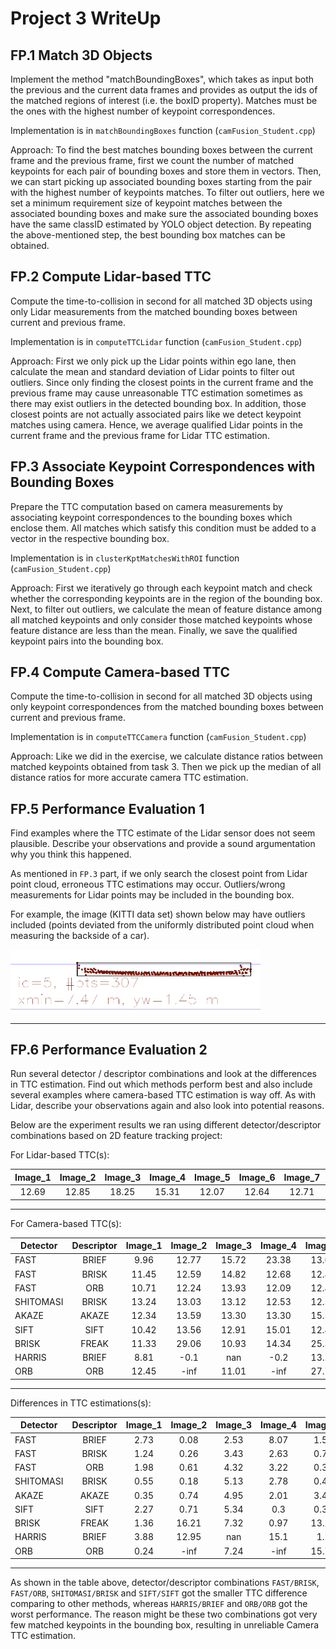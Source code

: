 # Project 3 WriteUp

## FP.1 Match 3D Objects

Implement the method "matchBoundingBoxes", which takes as input both the previous and the current data frames and provides as output the ids of the matched regions of interest (i.e. the boxID property). Matches must be the ones with the highest number of keypoint correspondences.

Implementation is in `matchBoundingBoxes` function (`camFusion_Student.cpp`)

Approach: To find the best matches bounding boxes between the current frame and the previous frame, first we count the number of matched keypoints for each pair of bounding boxes and store them in vectors. Then, we can start picking up associated bounding boxes starting from the pair with the highest number of keypoints matches. To filter out outliers, here we set a minimum requirement size of keypoint matches between the associated bounding boxes and make sure the associated bounding boxes have the same classID estimated by YOLO object detection. By repeating the above-mentioned step, the best bounding box matches can be obtained.

## FP.2 Compute Lidar-based TTC

Compute the time-to-collision in second for all matched 3D objects using only Lidar measurements from the matched bounding boxes between current and previous frame.

Implementation is in `computeTTCLidar` function (`camFusion_Student.cpp`)

Approach: First we only pick up the Lidar points within ego lane, then calculate the mean and standard deviation of Lidar points to filter out outliers. Since only finding the closest points in the current frame and the previous frame may cause unreasonable TTC estimation sometimes as there may exist outliers in the detected bounding box. In addition, those closest points are not actually associated pairs like we detect keypoint matches using camera. Hence, we average qualified Lidar points in the current frame and the previous frame for Lidar TTC estimation.

## FP.3 Associate Keypoint Correspondences with Bounding Boxes

Prepare the TTC computation based on camera measurements by associating keypoint correspondences to the bounding boxes which enclose them. All matches which satisfy this condition must be added to a vector in the respective bounding box.

Implementation is in `clusterKptMatchesWithROI` function (`camFusion_Student.cpp`)

Approach: First we iteratively go through each keypoint match and check whether the corresponding keypoints are in the region of the bounding box. Next, to filter out outliers, we calculate the mean of feature distance among all matched keypoints and only consider those matched keypoints whose feature distance are less than the mean. Finally, we save the qualified keypoint pairs into the bounding box.

## FP.4 Compute Camera-based TTC

Compute the time-to-collision in second for all matched 3D objects using only keypoint correspondences from the matched bounding boxes between current and previous frame.

Implementation is in `computeTTCCamera` function (`camFusion_Student.cpp`)

Approach: Like we did in the exercise, we calculate distance ratios between matched keypoints obtained from task 3. Then we pick up the median of all distance ratios for more accurate camera TTC estimation.

## FP.5 Performance Evaluation 1

Find examples where the TTC estimate of the Lidar sensor does not seem plausible. Describe your observations and provide a sound argumentation why you think this happened.

As mentioned in `FP.3` part, if we only search the closest point from Lidar point cloud, erroneous TTC estimations may occur. Outliers/wrong measurements for Lidar points may be included in the bounding box.

For example, the image (KITTI data set) shown below may have outliers included (points deviated from the uniformly distributed point cloud when measuring the backside of a car).

<img src="images/outlier_1.png" width="400">
<hr>

## FP.6 Performance Evaluation 2

Run several detector / descriptor combinations and look at the differences in TTC estimation. Find out which methods perform best and also include several examples where camera-based TTC estimation is way off. As with Lidar, describe your observations again and also look into potential reasons.

Below are the experiment results we ran using different detector/descriptor combinations based on 2D feature tracking project:

For Lidar-based TTC(s):

| Image_1 | Image_2 | Image_3 | Image_4 | Image_5 | Image_6 | Image_7 | Image_8 | Image_9 | Image_10 | 
|:-------:|:-------:|:-------:|:-------:|:-------:|:-------:|:-------:|:-------:|:-------:|:--------:|
| 12.69   | 12.85   | 18.25   | 15.31   | 12.07   | 12.64   | 12.71   | 13.76   | 13.13   | 12.73    |
<hr>

For Camera-based TTC(s):

| Detector  | Descriptor | Image_1 | Image_2 | Image_3 | Image_4 | Image_5 | Image_6 | Image_7 | Image_8 | Image_9 | Image_10 |
|-----------|:----------:|:-------:|:-------:|:-------:|:-------:|:-------:|:-------:|:-------:|:-------:|:-------:|:--------:|
| FAST      | BRIEF      | 9.96    | 12.77   | 15.72   | 23.38   | 13.64   | 12.51   | 10.97   | 11.13   | 12.83   | 12.1     |
| FAST      | BRISK      | 11.45   | 12.59   | 14.82   | 12.68   | 12.82   | 12.59   | 11.61   | 11.3    | 11.71   | 11.37    |
| FAST      | ORB        | 10.71   | 12.24   | 13.93   | 12.09   | 12.45   | 12.55   | 11.49   | 11.97   | 14.15   | 12.93    |
| SHITOMASI | BRISK      | 13.24   | 13.03   | 13.12   | 12.53   | 12.56   | 12.99   | 13.04   | 11.68   | 12.11   | 11.22    |
| AKAZE     | AKAZE      | 12.34   | 13.59   | 13.30   | 13.30   | 15.53   | 13.35   | 15.62   | 14.07   | 13.91   | 11.61    |
| SIFT      | SIFT       | 10.42   | 13.56   | 12.91   | 15.01   | 12.46   | 11.81   | 13.86   | 14.69   | 12.96   | 10.93    |
| BRISK     | FREAK      | 11.33   | 29.06   | 10.93   | 14.34   | 25.33   | 11.84   | 9.78    | 12.89   | 16.95   | 11.25    |
| HARRIS    | BRIEF      | 8.81    | -0.1    | nan     | -0.2    | 13.27   | 13.55   | 12.2    | -0.2    | nan     | -0.2     |
| ORB       | ORB        | 12.45   | -inf    | 11.01   | -inf    | 27.78   | -inf    | 9.15    | nan     | -inf    | 23.97    |
<hr>

Differences in TTC estimations(s):

| Detector  | Descriptor | Image_1 | Image_2 | Image_3 | Image_4 | Image_5 | Image_6 | Image_7 | Image_8 | Image_9 | Image_10 |
|-----------|:----------:|:-------:|:-------:|:-------:|:-------:|:-------:|:-------:|:-------:|:-------:|:-------:|:--------:|
| FAST      | BRIEF      | 2.73    | 0.08    | 2.53    | 8.07    | 1.57    | 0.13    | 1.74    | 2.63    | 0.3     | 0.63     |
| FAST      | BRISK      | 1.24    | 0.26    | 3.43    | 2.63    | 0.75    | 0.05    | 1.1     | 2.46    | 1.42    | 1.36     |
| FAST      | ORB        | 1.98    | 0.61    | 4.32    | 3.22    | 0.38    | 0.09    | 1.22    | 1.79    | 1.02    | 0.2      |
| SHITOMASI | BRISK      | 0.55    | 0.18    | 5.13    | 2.78    | 0.49    | 0.35    | 0.33    | 2.08    | 1.02    | 1.51     |
| AKAZE     | AKAZE      | 0.35    | 0.74    | 4.95    | 2.01    | 3.46    | 0.71    | 2.91    | 0.31    | 0.78    | 1.12     |
| SIFT      | SIFT       | 2.27    | 0.71    | 5.34    | 0.3     | 0.39    | 0.83    | 1.15    | 0.93    | 0.17    | 1.8      |
| BRISK     | FREAK      | 1.36    | 16.21   | 7.32    | 0.97    | 13.26   | 0.8     | 2.93    | 0.87    | 3.82    | 1.43     |
| HARRIS    | BRIEF      | 3.88    | 12.95   | nan     | 15.1    | 1.2     | 0.91    | 0.51    | 13.96   | nan     | 12.93    |
| ORB       | ORB        | 0.24    | -inf    | 7.24    | -inf    | 15.71   | -inf    | 3.56    | nan     | -inf    | 11.24    |
<hr>

As shown in the table above, detector/descriptor combinations `FAST/BRISK`, `FAST/ORB`, `SHITOMASI/BRISK` and `SIFT/SIFT` got the smaller TTC difference comparing to other methods, whereas `HARRIS/BRIEF` and `ORB/ORB` got the worst performance. The reason might be these two combinations got very few matched keypoints in the bounding box, resulting in unreliable Camera TTC estimation.
